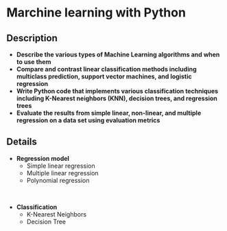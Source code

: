 # Marchine learning with Python
## Description 
- **Describe the various types of Machine Learning algorithms and when to use them**
- **Compare and contrast linear classification methods including multiclass prediction, support vector machines, and logistic regression** 
- **Write Python code that implements various classification techniques including K-Nearest neighbors (KNN), decision trees, and regression trees**
- **Evaluate the results from simple linear, non-linear, and multiple regression on a data set using evaluation metrics**   
## Details
- **Regression model** 
  - Simple linear regression
  - Multiple linear regression
  - Polynomial regression
<br>

- **Classification** 
  - K-Nearest Neighbors 
  - Decision Tree
